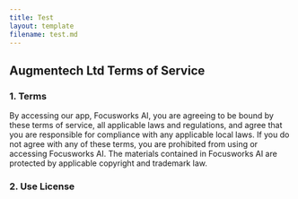```yaml
---
title: Test
layout: template
filename: test.md
--- 
```

<h2>Augmentech Ltd Terms of Service</h2>
<h3>1. Terms</h3>
<p>By accessing our app, Focusworks AI, you are agreeing to be bound by these terms of service, all applicable laws and regulations, and agree that you are responsible for compliance with any applicable local laws. If you do not agree with any of these terms, you are prohibited from using or accessing Focusworks AI. The materials contained in Focusworks AI are protected by applicable copyright and trademark law.</p>
<h3>2. Use License</h3>
